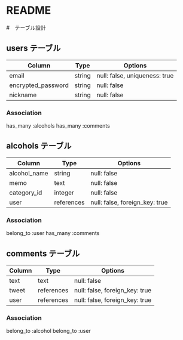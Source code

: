 # README
#　テーブル設計

## users テーブル

| Column             | Type   | Options                       |
| ------------------ | ------ | ----------------------------- |
| email              | string | null: false, uniqueness: true |
| encrypted_password | string | null: false                   |
| nickname           | string | null: false                   |

### Association
has_many :alcohols
has_many :comments

## alcohols テーブル

| Column         | Type       | Options                        |
| -------------- | ---------- | ------------------------------ |
| alcohol_name   | string     | null: false                    |
| memo           | text       | null: false                    |
| category_id    | integer    | null: false                    |
| user           | references | null: false, foreign_key: true |

### Association
belong_to :user
has_many :comments

## comments テーブル

| Column     | Type       | Options                        |
| ---------- | ---------- | ------------------------------ |
| text       | text       | null: false                    |
| tweet      | references | null: false, foreign_key: true |
| user       | references | null: false, foreign_key: true |

### Association
belong_to :alcohol
belong_to :user